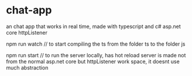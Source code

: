 # chat-app

an chat app that works in real time, made with typescript and c# asp.net core httpListener

npm run watch // to start compiling the ts from the folder ts to the folder js

npm run start // to run the server locally, has hot reload server is made not from the normal asp.net core but httpListener work space, it doesnt use much abstraction
